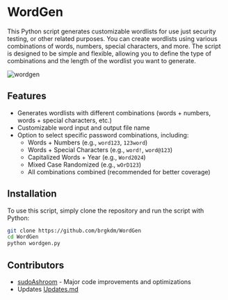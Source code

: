 # WordGen

This Python script generates customizable wordlists for use just security testing, or other related purposes. You can create wordlists using various combinations of words, numbers, special characters, and more. The script is designed to be simple and flexible, allowing you to define the type of combinations and the length of the wordlist you want to generate.

![wordgen](https://github.com/user-attachments/assets/ad68c8a0-e26d-428f-85b0-d7ffbc3e3c6e)



## Features

- Generates wordlists with different combinations (words + numbers, words + special characters, etc.)
- Customizable word input and output file name
- Option to select specific password combinations, including:
  - Words + Numbers (e.g., `word123`, `123word`)
  - Words + Special Characters (e.g., `word!`, `word@123`)
  - Capitalized Words + Year (e.g., `Word2024`)
  - Mixed Case Randomized (e.g., `wOrD123`)
  - All combinations combined (recommended for better coverage)

## Installation

To use this script, simply clone the repository and run the script with Python:

```bash
git clone https://github.com/brgkdm/WordGen
cd WordGen
python wordgen.py
```
## Contributors  
- [sudoAshroom](https://github.com/sudoAshroom) - Major code improvements and optimizations
- Updates [Updates.md](https://github.com/brgkdm/WordGen/blob/main/Updates.md)
